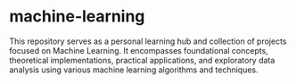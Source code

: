 # machine-learning
This repository serves as a personal learning hub and collection of projects focused on Machine Learning. It encompasses foundational concepts, theoretical implementations, practical applications, and exploratory data analysis using various machine learning algorithms and techniques.
